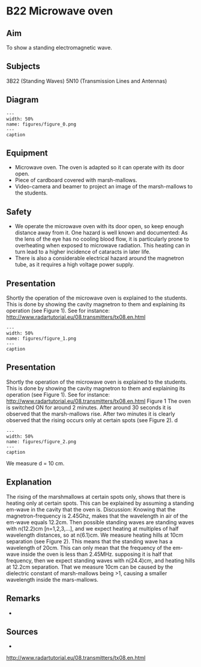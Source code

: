 # B22 Microwave oven 
    
  
## Aim   
 To show a standing electromagnetic wave.    
  
## Subjects   
 3B22 (Standing Waves) 5N10 (Transmission Lines and Antennas)   
  
## Diagram   
   
```{figure} figures/figure_0.png  
---  
width: 50%  
name: figures/figure_0.png  
---  
caption  
``` 
     
  
## Equipment   
 
 *  Microwave oven. The oven is adapted so it can operate with its door open. 
 *  Piece of cardboard covered with marsh-mallows. 
 *  Video-camera and beamer to project an image of the marsh-mallows to the students.   
  
## Safety   
 
 *  We operate the microwave oven with its door open, so keep enough distance away from it. One hazard is well known and documented: As the lens of the eye has no cooling blood flow, it is particularly prone to overheating when exposed to microwave radiation. This heating can in turn lead to a higher incidence of cataracts in later life. 
 *  There is also a considerable electrical hazard around the magnetron tube, as it requires a high voltage power supply.
      
  
## Presentation   
 Shortly the operation of the microwave oven is explained to the students. This is done by showing the cavity magnetron to them and explaining its operation (see Figure 1). See for instance: http://www.radartutorial.eu/08.transmitters/tx08.en.html    
```{figure} figures/figure_1.png  
---  
width: 50%  
name: figures/figure_1.png  
---  
caption  
``` 
     
  
## Presentation   
 Shortly the operation of the microwave oven is explained to the students. This is done by showing the cavity magnetron to them and explaining its operation (see Figure 1). See for instance: http://www.radartutorial.eu/08.transmitters/tx08.en.html                                                    Figure 1  The oven is switched ON for around 2 minutes. After around 30 seconds it is observed that the marsh-mallows rise. After two minutes it is clearly observed that the rising occurs only at certain spots (see Figure 2).   d  
```{figure} figures/figure_2.png  
---  
width: 50%  
name: figures/figure_2.png  
---  
caption  
``` 
 We measure d = 10 cm.   
  
## Explanation   
 The rising of the marshmallows at certain spots only, shows that there is heating only at certain spots. This can be explained by assuming a standing em-wave in the cavity that the oven is. Discussion: Knowing that the magnetron-frequency is 2.45Ghz, makes that the   wavelength in air of the em-wave equals 12.2cm. Then possible standing waves are standing waves with n(12.2)cm [n=1,2,3,…], and we expect heating at multiples of half wavelength distances, so at n(6.1)cm. We measure heating hills at 10cm separation (see Figure 2). This means that the standing wave has a wavelength of 20cm. This can only mean that the frequency of the em-wave inside the oven is less than 2.45MHz. supposing it is half that frequency, then we expect standing waves with n(24.4)cm, and heating hills at 12.2cm separation. That we measure 10cm can be caused by the dielectric constant of marsh-mallows being >1, causing a smaller wavelength inside the mars-mallows.   
  
## Remarks   
 
 * 
    
  
## Sources   
 
 * 
 http://www.radartutorial.eu/08.transmitters/tx08.en.html  